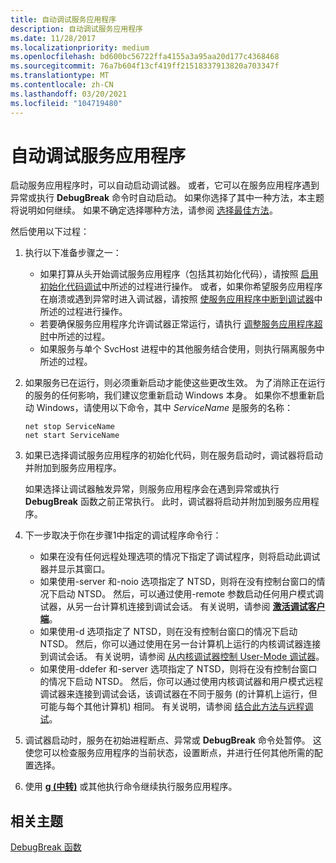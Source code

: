 ```yaml
---
title: 自动调试服务应用程序
description: 自动调试服务应用程序
ms.date: 11/28/2017
ms.localizationpriority: medium
ms.openlocfilehash: bd600bc56722ffa4155a3a95aa20d177c4368468
ms.sourcegitcommit: 76a7b604f13cf419ff21518337913820a703347f
ms.translationtype: MT
ms.contentlocale: zh-CN
ms.lasthandoff: 03/20/2021
ms.locfileid: "104719480"
---
```

# <a name="debugging-the-service-application-automatically"></a>自动调试服务应用程序


启动服务应用程序时，可以自动启动调试器。 或者，它可以在服务应用程序遇到异常或执行 **DebugBreak** 命令时自动启动。 如果你选择了其中一种方法，本主题将说明如何继续。 如果不确定选择哪种方法，请参阅 [选择最佳方法](choosing-the-best-method.md)。

然后使用以下过程：

1.  执行以下准备步骤之一：
    -   如果打算从头开始调试服务应用程序（包括其初始化代码），请按照 [启用初始化代码调试](./preparing-to-debug-the-service-application.md#-enabling-the-debugging-of-the-initialization-code)中所述的过程进行操作。 或者，如果你希望服务应用程序在崩溃或遇到异常时进入调试器，请按照 [使服务应用程序中断到调试器](./preparing-to-debug-the-service-application.md#-enabling-the-debugging-of-the-initialization-code)中所述的过程进行操作。
    -   若要确保服务应用程序允许调试器正常运行，请执行 [调整服务应用程序超时](preparing-to-debug-the-service-application.md#adjusting-the-service-application-timeout)中所述的过程。
    -   如果服务与单个 SvcHost 进程中的其他服务结合使用，则执行隔离服务中所述的过程。

2.  如果服务已在运行，则必须重新启动才能使这些更改生效。 为了消除正在运行的服务的任何影响，我们建议您重新启动 Windows 本身。 如果你不想重新启动 Windows，请使用以下命令，其中 *ServiceName* 是服务的名称：

    ```console
    net stop ServiceName 
    net start ServiceName 
    ```

3.  如果已选择调试服务应用程序的初始化代码，则在服务启动时，调试器将启动并附加到服务应用程序。

    如果选择让调试器触发异常，则服务应用程序会在遇到异常或执行 **DebugBreak** 函数之前正常执行。 此时，调试器将启动并附加到服务应用程序。

4.  下一步取决于你在步骤1中指定的调试程序命令行：
    -   如果在没有任何远程处理选项的情况下指定了调试程序，则将启动此调试器并显示其窗口。
    -   如果使用-server 和-noio 选项指定了 NTSD，则将在没有控制台窗口的情况下启动 NTSD。 然后，可以通过使用-remote 参数启动任何用户模式调试器，从另一台计算机连接到调试会话。 有关说明，请参阅 [**激活调试客户端**](activating-a-debugging-client.md)。
    -   如果使用-d 选项指定了 NTSD，则在没有控制台窗口的情况下启动 NTSD。 然后，你可以通过使用在另一台计算机上运行的内核调试器连接到调试会话。 有关说明，请参阅 [从内核调试器控制 User-Mode 调试器](controlling-the-user-mode-debugger-from-the-kernel-debugger.md)。
    -   如果使用-ddefer 和-server 选项指定了 NTSD，则将在没有控制台窗口的情况下启动 NTSD。 然后，你可以通过使用内核调试器和用户模式远程调试器来连接到调试会话，该调试器在不同于服务 (的计算机上运行，但可能与每个其他计算机) 相同。 有关说明，请参阅 [结合此方法与远程调试](combining-this-method-with-remote-debugging.md)。

5.  调试器启动时，服务在初始进程断点、异常或 **DebugBreak** 命令处暂停。 这使您可以检查服务应用程序的当前状态，设置断点，并进行任何其他所需的配置选择。

6.  使用 [**g (中转)**](g--go-.md) 或其他执行命令继续执行服务应用程序。

## <a name="span-idrelated_topicsspanrelated-topics"></a><span id="related_topics"></span>相关主题


[DebugBreak 函数](/windows/win32/api/debugapi/nf-debugapi-debugbreak)

